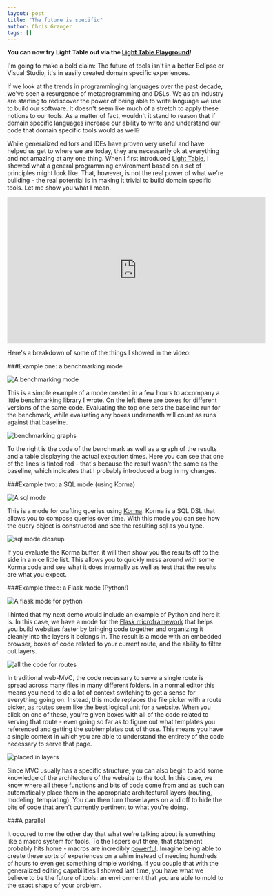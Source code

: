 ```yaml
---
layout: post
title: "The future is specific"
author: Chris Granger
tags: []
---
```


**You can now try Light Table out via the [Light Table Playground][ltp]!**

I'm going to make a bold claim: The future of tools isn't in a better Eclipse or Visual Studio, it's in easily created domain specific experiences.

If we look at the trends in programminging languages over the past decade, we've seen a resurgence of metaprogramming and DSLs. We as an industry are starting to rediscover the power of being able to write language we use to build our software. It doesn't seem like much of a stretch to apply these notions to our tools. As a matter of fact, wouldn't it stand to reason that if domain specific languages increase our ability to write and understand our code that domain specific tools would as well?

While generalized editors and IDEs have proven very useful and have helped us get to where we are today, they are necessarily ok at everything and not amazing at any one thing. When I first introduced [Light Table][lt], I showed what a general programming environment based on a set of principles might look like. That, however, is not the real power of what we're building - the real potential is in making it trivial to build domain specific tools. Let me show you what I mean.

<iframe src="http://player.vimeo.com/video/42595773?title=0&amp;byline=0&amp;portrait=0" width="600" height="338" frameborder="0" webkitAllowFullScreen mozallowfullscreen allowFullScreen></iframe>

Here's a breakdown of some of the things I showed in the video:

###Example one: a benchmarking mode

![A benchmarking mode](/images/lightable/benchmarking.png)

This is a simple example of a mode created in a few hours to accompany a little benchmarking library I wrote. On the left there are boxes for different versions of the same code. Evaluating the top one sets the baseline run for the benchmark, while evaluating any boxes underneath will count as runs against that baseline.

![benchmarking graphs](/images/lightable/benchmarking-graphs.png)

To the right is the code of the benchmark as well as a graph of the results and a table displaying the actual execution times. Here you can see that one of the lines is tinted red - that's because the result wasn't the same as the baseline, which indicates that I probably introduced a bug in my changes.

###Example two: a SQL mode (using Korma)

![A sql mode](/images/lightable/sqlmode.png)

This is a mode for crafting queries using [Korma][korma]. Korma is a SQL DSL that allows you to compose queries over time. With this mode you can see how the query object is constructed and see the resulting sql as you type.

![sql mode closeup](/images/lightable/sqlmode-zoom.png)

If you evaluate the Korma buffer, it will then show you the results off to the side in a nice little list. This allows you to quickly mess around with some Korma code and see what it does internally as well as test that the results are what you expect.

###Example three: a Flask mode (Python!)

![A flask mode for python](/images/lightable/flask.png)

I hinted that my next demo would include an example of Python and here it is. In this case, we have a mode for the [Flask microframework][flask] that helps you build websites faster by bringing code together and organizing it cleanly into the layers it belongs in. The result is a mode with an embedded browser, boxes of code related to your current route, and the ability to filter out layers.

![all the code for routes](/images/lightable/flask-routes.png)

In traditional web-MVC, the code necessary to serve a single route is spread across many files in many different folders. In a normal editor this means you need to do a lot of context switching to get a sense for everything going on. Instead, this mode replaces the file picker with a route picker, as routes seem like the best logical unit for a website. When you click on one of these, you're given boxes with all of the code related to serving that route - even going so far as to figure out what templates you referenced and getting the subtemplates out of those. This means you have a single context in which you are able to understand the entirety of the code necessary to serve that page.

![placed in layers](/images/lightable/flask-layers.png)

Since MVC usually has a specific structure, you can also begin to add some knowledge of the architecture of the website to the tool. In this case, we know where all these functions and bits of code come from and as such can automatically place them in the appropriate architectural layers (routing, modeling, templating). You can then turn those layers on and off to hide the bits of code that aren't currently pertinent to what you're doing.

###A parallel

It occured to me the other day that what we're talking about is something like a macro system for tools. To the lispers out there, that statement probably hits home - macros are incredibly [powerful][pg]. Imagine being able to create these sorts of experiences on a whim instead of needing hundreds of hours to even get something simple working. If you couple that with the generalized editing capabilities I showed last time, you have what we believe to be the future of tools: an environment that you are able to mold to the exact shape of your problem.

[pg]: http://www.paulgraham.com/avg.html
[korma]:http://sqlkorma.com
[flask]:http://flask.pocoo.org/
[lt]: http://www.chris-granger.com/2012/04/12/light-table---a-new-ide-concept/
[ltp]: http://www.lighttable.com
